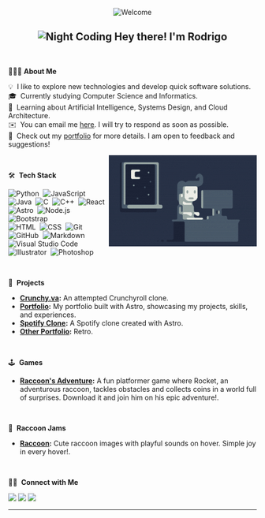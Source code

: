 <p align="center">
  <img src="https://i.pinimg.com/originals/33/ff/e0/33ffe07781f90b9ea9d5802745c3c826.gif" alt="Welcome">
</p>

<h2 align="center">
  <img alt="Night Coding" src="./assets/Hand%20Wave.gif" width="40"/> Hey there! I'm Rodrigo
</h2>

<br>

👨🏻‍💻&nbsp;<strong>About Me</strong>

💡 &nbsp;I like to explore new technologies and develop quick software solutions.\
🎓 &nbsp;Currently studying Computer Science and Informatics.\
🌱 &nbsp;Learning about Artificial Intelligence, Systems Design, and Cloud Architecture.\
✉️ &nbsp;You can email me [here](mailto:rph26031994@gmail.com). I will try to respond as soon as possible.\
📄 &nbsp;Check out my [portfolio](https://rodrigoporfolio26.netlify.app) for more details. I am open to feedback and suggestions!

<img alt="Night Coding" src="https://raw.githubusercontent.com/AVS1508/AVS1508/master/assets/Night-Coding.gif" align="right" width="300"/>

<br>

🛠 &nbsp;<strong>Tech Stack</strong>

![Python](https://img.shields.io/badge/-Python-05122A?style=flat&logo=python)&nbsp;
![JavaScript](https://img.shields.io/badge/-JavaScript-05122A?style=flat&logo=javascript)&nbsp;
![Java](https://img.shields.io/badge/-Java-05122A?style=flat&logo=Java&logoColor=FFA518)&nbsp;
![C](https://img.shields.io/badge/-C-05122A?style=flat&logo=C&logoColor=A8B9CC)&nbsp;
![C++](https://img.shields.io/badge/-C++-05122A?style=flat&logo=C%2B%2B&logoColor=00599C)&nbsp;
![React](https://img.shields.io/badge/-React-05122A?style=flat&logo=react)&nbsp;
![Astro](https://img.shields.io/badge/-Astro-05122A?style=flat&logo=astro)&nbsp;
![Node.js](https://img.shields.io/badge/-Node.js-05122A?style=flat&logo=node.js)&nbsp;
![Bootstrap](https://img.shields.io/badge/-Bootstrap-05122A?style=flat&logo=bootstrap&logoColor=563D7C)\
![HTML](https://img.shields.io/badge/-HTML-05122A?style=flat&logo=HTML5)&nbsp;
![CSS](https://img.shields.io/badge/-CSS-05122A?style=flat&logo=CSS3&logoColor=1572B6)&nbsp;
![Git](https://img.shields.io/badge/-Git-05122A?style=flat&logo=git)&nbsp;
![GitHub](https://img.shields.io/badge/-GitHub-05122A?style=flat&logo=github)&nbsp;
![Markdown](https://img.shields.io/badge/-Markdown-05122A?style=flat&logo=markdown)\
![Visual Studio Code](https://img.shields.io/badge/-Visual%20Studio%20Code-05122A?style=flat&logo=visual-studio-code&logoColor=007ACC)&nbsp;
![Illustrator](https://img.shields.io/badge/-Illustrator-05122A?style=flat&logo=adobe-illustrator)&nbsp;
![Photoshop](https://img.shields.io/badge/-Photoshop-05122A?style=flat&logo=adobe-photoshop)&nbsp;

<br>

📂 &nbsp;<strong>Projects</strong>

- **[Crunchy.va](https://animebebop.netlify.app):** An attempted Crunchyroll clone.
- **[Portfolio](https://rodrigoporfolio26.netlify.app):** My portfolio built with Astro, showcasing my projects, skills, and experiences.
- **[Spotify Clone](https://spotify26.netlify.app):** A Spotify clone created with Astro.
- **[Other Portfolio](https://pixelrodridev.netlify.app):** Retro.

<br>

🕹 &nbsp;<strong>Games</strong>

- **[Raccoon's Adventure](https://github.com/rodridev-01/Raccoon-s-Adventure):** A fun platformer game where Rocket, an adventurous raccoon, tackles obstacles and collects coins in a world full of surprises. Download it and join him on his epic adventure!.

<br>

🦝 &nbsp;<strong>Raccoon Jams</strong>

- **[Raccoon](https://rodridev-01.github.io/Card-Hover/):** Cute raccoon images with playful sounds on hover. Simple joy in every hover!.

<br>

🤝🏻 &nbsp;<strong>Connect with Me</strong>

<p align="left">
<a href="https://www.linkedin.com/in/rodrigo-peña-0953762b1/"><img src="https://img.shields.io/badge/-Rodrigo%20Peña-0077B5?style=flat&logo=Linkedin&logoColor=white"/></a>
<a href="mailto:rph26031994@gmail.com"><img src="https://img.shields.io/badge/-Rodrigo%20Peña-D14836?style=flat&logo=Gmail&logoColor=white"/></a>
<a href="https://instagram.com/rodrigou.py"><img src="https://img.shields.io/badge/-@rodrigou.py-E4405F?style=flat&logo=Instagram&logoColor=white"/></a>
</p>

-----





